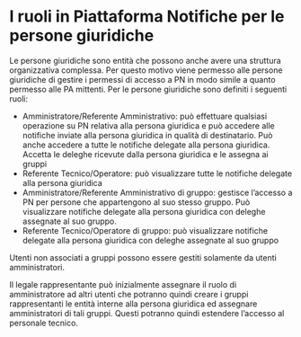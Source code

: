 # I ruoli in Piattaforma Notifiche per le persone giuridiche

Le persone giuridiche sono entità che possono anche avere una struttura organizzativa complessa. Per questo motivo viene permesso alle persone giuridiche di gestire i permessi di accesso a PN in modo simile a quanto permesso alle PA mittenti. Per le persone giuridiche sono definiti i seguenti ruoli:

* Amministratore/Referente Amministrativo: può effettuare qualsiasi operazione su PN relativa alla persona giuridica e può accedere alle notifiche inviate alla persona giuridica in qualità di destinatario. Può anche accedere a tutte le notifiche delegate alla persona giuridica. Accetta le deleghe ricevute dalla persona giuridica e le assegna ai gruppi
* Referente Tecnico/Operatore: può visualizzare tutte le notifiche delegate alla persona giuridica
* Amministratore/Referente Amministrativo di gruppo: gestisce l’accesso a PN per persone che appartengono al suo stesso gruppo. Può visualizzare notifiche delegate alla persona giuridica con deleghe assegnate al suo gruppo.
* Referente Tecnico/Operatore di gruppo: può visualizzare notifiche delegate alla persona giuridica con deleghe assegnate al suo gruppo

Utenti non associati a gruppi possono essere gestiti solamente da utenti amministratori.

Il legale rappresentante può inizialmente assegnare il ruolo di amministratore ad altri utenti che potranno quindi creare i gruppi rappresentanti le entità interne alla persona giuridica ed assegnare amministratori di tali gruppi. Questi potranno quindi estendere l’accesso al personale tecnico.
